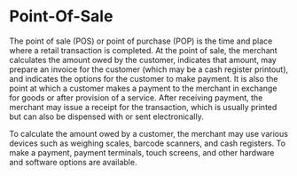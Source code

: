 # Point-Of-Sale

The point of sale (POS) or point of purchase (POP) is the time and place where a retail transaction is completed. At the point of sale, the merchant calculates the amount owed by the customer, indicates that amount, may prepare an invoice for the customer (which may be a cash register printout), and indicates the options for the customer to make payment. It is also the point at which a customer makes a payment to the merchant in exchange for goods or after provision of a service. After receiving payment, the merchant may issue a receipt for the transaction, which is usually printed but can also be dispensed with or sent electronically.

To calculate the amount owed by a customer, the merchant may use various devices such as weighing scales, barcode scanners, and cash registers. To make a payment, payment terminals, touch screens, and other hardware and software options are available. 
